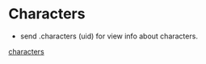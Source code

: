 # Characters

* send .characters (uid) for view info about characters.

[characters](img/characters.png)
